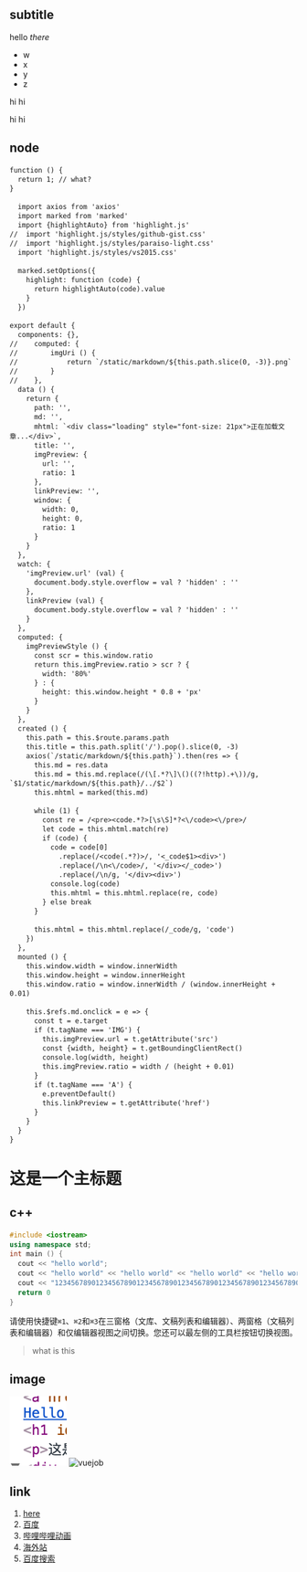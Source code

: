 ## subtitle

hello *there*
  * w
  * x
  * y
  * z

hi
hi



hi
hi

## node
```node
function () {
  return 1; // what?
}

  import axios from 'axios'
  import marked from 'marked'
  import {highlightAuto} from 'highlight.js'
//  import 'highlight.js/styles/github-gist.css'
//  import 'highlight.js/styles/paraiso-light.css'
  import 'highlight.js/styles/vs2015.css'

  marked.setOptions({
    highlight: function (code) {
      return highlightAuto(code).value
    }
  })

export default {
  components: {},
//    computed: {
//        imgUri () {
//            return `/static/markdown/${this.path.slice(0, -3)}.png`
//        }
//    },
  data () {
    return {
      path: '',
      md: '',
      mhtml: `<div class="loading" style="font-size: 21px">正在加载文章...</div>`,
      title: '',
      imgPreview: {
        url: '',
        ratio: 1
      },
      linkPreview: '',
      window: {
        width: 0,
        height: 0,
        ratio: 1
      }
    }
  },
  watch: {
    'imgPreview.url' (val) {
      document.body.style.overflow = val ? 'hidden' : ''
    },
    linkPreview (val) {
      document.body.style.overflow = val ? 'hidden' : ''
    }
  },
  computed: {
    imgPreviewStyle () {
      const scr = this.window.ratio
      return this.imgPreview.ratio > scr ? {
        width: '80%'
      } : {
        height: this.window.height * 0.8 + 'px'
      }
    }
  },
  created () {
    this.path = this.$route.params.path
    this.title = this.path.split('/').pop().slice(0, -3)
    axios(`/static/markdown/${this.path}`).then(res => {
      this.md = res.data
      this.md = this.md.replace(/(\[.*?\]\()((?!http).+\))/g, `$1/static/markdown/${this.path}/../$2`)
      this.mhtml = marked(this.md)

      while (1) {
        const re = /<pre><code.*?>[\s\S]*?<\/code><\/pre>/
        let code = this.mhtml.match(re)
        if (code) {
          code = code[0]
            .replace(/<code(.*?)>/, '<_code$1><div>')
            .replace(/\n<\/code>/, '</div></_code>')
            .replace(/\n/g, '</div><div>')
          console.log(code)
          this.mhtml = this.mhtml.replace(re, code)
        } else break
      }

      this.mhtml = this.mhtml.replace(/_code/g, 'code')
    })
  },
  mounted () {
    this.window.width = window.innerWidth
    this.window.height = window.innerHeight
    this.window.ratio = window.innerWidth / (window.innerHeight + 0.01)

    this.$refs.md.onclick = e => {
      const t = e.target
      if (t.tagName === 'IMG') {
        this.imgPreview.url = t.getAttribute('src')
        const {width, height} = t.getBoundingClientRect()
        console.log(width, height)
        this.imgPreview.ratio = width / (height + 0.01)
      }
      if (t.tagName === 'A') {
        e.preventDefault()
        this.linkPreview = t.getAttribute('href')
      }
    }
  }
}
```
# 这是一个主标题

## c++
```c++
#include <iostream>
using namespace std;
int main () {
  cout << "hello world";
  cout << "hello world" << "hello world" << "hello world" << "hello world" << "hello world" << "hello world" << "hello world" << "hello world" << "hello world" << "hello world";
  cout << "1234567890123456789012345678901234567890123456789012345678901234567890123456789012345678901234567890123456789012345678901234567890";
  return 0
}
```

请使用快捷键`⌘1`、`⌘2`和`⌘3`在三窗格（文库、文稿列表和编辑器）、两窗格（文稿列表和编辑器）和仅编辑器视图之间切换。您还可以最左侧的工具栏按钮切换视图。


>what is this

## image
![here](scr.png)
![vuejob](https://zh.nuxtjs.org/vuejobs.png)

## link
1. [here](scr.png)
2. [百度](https://www.baidu.com)
3. [哔哩哔哩动画](https://www.bilibili.com)
4. [海外站](https://www.webnovel.com)
5. [百度搜索](https://www.baidu.com/s?ie=utf-8&f=8&rsv_bp=1&rsv_idx=1&tn=baidu&wd=window.scrollTo&oq=scss%2520media&rsv_pq=f173df2800000244&rsv_t=a5f1oqa0saaM%2FvqQSE%2FFzKILI2QLY%2BydYOHaJycFZ4SgnH7xSfI7zWMVMuo&rqlang=cn&rsv_enter=1&inputT=435&rsv_sug3=10&rsv_sug2=0&rsv_sug4=461)
